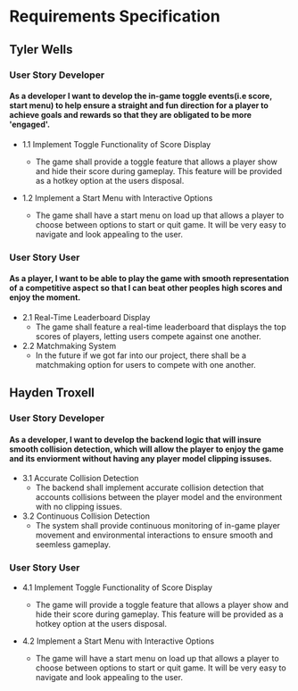 # Requirements Specification

## Tyler Wells
### User Story Developer
#### As a developer I want to develop the in-game toggle events(i.e score, start menu) to help ensure a straight and fun direction for a player to achieve goals and rewards so that they are obligated to be more 'engaged'.

 * 1.1 Implement Toggle Functionality of Score Display
   - The game shall provide a toggle feature that allows a player show and hide their score during gameplay. This feature will be provided as a hotkey option at the users disposal.

 * 1.2 Implement a Start Menu with Interactive Options
   - The game shall have a start menu on load up that allows a player to choose between options to start or quit game. It will be very easy to navigate and look appealing to the user. 

### User Story User
#### As a player, I want to be able to play the game with smooth representation of a competitive aspect so that I can beat other peoples high scores and enjoy the moment.
* 2.1 Real-Time Leaderboard Display
  - The game shall feature a real-time leaderboard that displays the top scores of players, letting users compete against one another.
* 2.2 Matchmaking System
  - In the future if we got far into our project, there shall be a matchmaking option for users to compete with one another.
## Hayden Troxell
### User Story Developer
#### As a developer, I want to develop the backend logic that will insure smooth collision detection, which will allow the player to enjoy the game and its enviorment without having any player model clipping issuses.
* 3.1 Accurate Collision Detection
   - The backend shall implement accurate collision detection that accounts collisions between the player model and the environment with no clipping issues.
 * 3.2 Continuous Collision Detection
   - The system shall provide continuous monitoring of in-game player movement and environmental interactions to ensure smooth and seemless gameplay.

### User Story User
* 4.1 Implement Toggle Functionality of Score Display
   - The game will provide a toggle feature that allows a player show and hide their score during gameplay. This feature will be provided as a hotkey option at the users disposal.

 * 4.2 Implement a Start Menu with Interactive Options
   - The game will have a start menu on load up that allows a player to choose between options to start or quit game. It will be very easy to navigate and look appealing to the user. 
